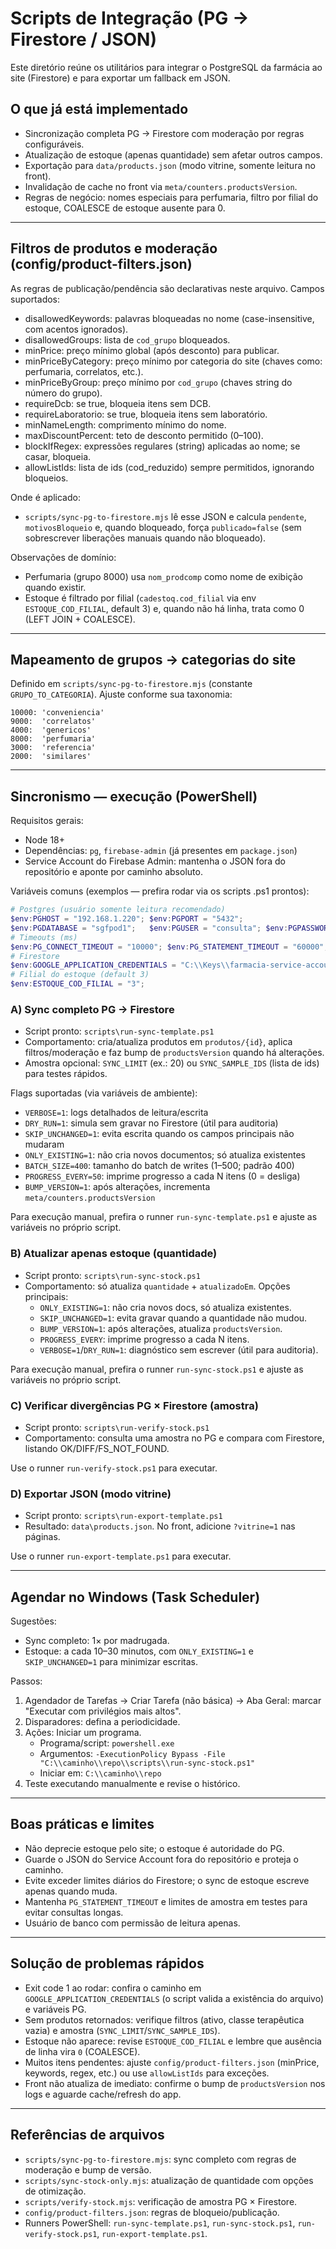 # Scripts de Integração (PG → Firestore / JSON)

Este diretório reúne os utilitários para integrar o PostgreSQL da farmácia ao site (Firestore) e para exportar um fallback em JSON.

## O que já está implementado
- Sincronização completa PG → Firestore com moderação por regras configuráveis.
- Atualização de estoque (apenas quantidade) sem afetar outros campos.
- Exportação para `data/products.json` (modo vitrine, somente leitura no front).
- Invalidação de cache no front via `meta/counters.productsVersion`.
- Regras de negócio: nomes especiais para perfumaria, filtro por filial do estoque, COALESCE de estoque ausente para 0.

---

## Filtros de produtos e moderação (config/product-filters.json)
As regras de publicação/pendência são declarativas neste arquivo. Campos suportados:
- disallowedKeywords: palavras bloqueadas no nome (case-insensitive, com acentos ignorados).
- disallowedGroups: lista de `cod_grupo` bloqueados.
- minPrice: preço mínimo global (após desconto) para publicar.
- minPriceByCategory: preço mínimo por categoria do site (chaves como: perfumaria, correlatos, etc.).
- minPriceByGroup: preço mínimo por `cod_grupo` (chaves string do número do grupo).
- requireDcb: se true, bloqueia itens sem DCB.
- requireLaboratorio: se true, bloqueia itens sem laboratório.
- minNameLength: comprimento mínimo do nome.
- maxDiscountPercent: teto de desconto permitido (0–100).
- blockIfRegex: expressões regulares (string) aplicadas ao nome; se casar, bloqueia.
- allowListIds: lista de ids (cod_reduzido) sempre permitidos, ignorando bloqueios.

Onde é aplicado:
- `scripts/sync-pg-to-firestore.mjs` lê esse JSON e calcula `pendente`, `motivosBloqueio` e, quando bloqueado, força `publicado=false` (sem sobrescrever liberações manuais quando não bloqueado).

Observações de domínio:
- Perfumaria (grupo 8000) usa `nom_prodcomp` como nome de exibição quando existir.
- Estoque é filtrado por filial (`cadestoq.cod_filial` via env `ESTOQUE_COD_FILIAL`, default 3) e, quando não há linha, trata como 0 (LEFT JOIN + COALESCE).

---

## Mapeamento de grupos → categorias do site
Definido em `scripts/sync-pg-to-firestore.mjs` (constante `GRUPO_TO_CATEGORIA`). Ajuste conforme sua taxonomia:

```
10000: 'conveniencia'
9000:  'correlatos'
4000:  'genericos'
8000:  'perfumaria'
3000:  'referencia'
2000:  'similares'
```

---

## Sincronismo — execução (PowerShell)
Requisitos gerais:
- Node 18+
- Dependências: `pg`, `firebase-admin` (já presentes em `package.json`)
- Service Account do Firebase Admin: mantenha o JSON fora do repositório e aponte por caminho absoluto.

Variáveis comuns (exemplos — prefira rodar via os scripts .ps1 prontos):

```powershell
# Postgres (usuário somente leitura recomendado)
$env:PGHOST = "192.168.1.220"; $env:PGPORT = "5432";
$env:PGDATABASE = "sgfpod1";   $env:PGUSER = "consulta"; $env:PGPASSWORD = "***";
# Timeouts (ms)
$env:PG_CONNECT_TIMEOUT = "10000"; $env:PG_STATEMENT_TIMEOUT = "60000";
# Firestore
$env:GOOGLE_APPLICATION_CREDENTIALS = "C:\\Keys\\farmacia-service-account.json";
# Filial do estoque (default 3)
$env:ESTOQUE_COD_FILIAL = "3";
```

### A) Sync completo PG → Firestore
- Script pronto: `scripts\run-sync-template.ps1`
- Comportamento: cria/atualiza produtos em `produtos/{id}`, aplica filtros/moderação e faz bump de `productsVersion` quando há alterações.
- Amostra opcional: `SYNC_LIMIT` (ex.: 20) ou `SYNC_SAMPLE_IDS` (lista de ids) para testes rápidos.

Flags suportadas (via variáveis de ambiente):
- `VERBOSE=1`: logs detalhados de leitura/escrita
- `DRY_RUN=1`: simula sem gravar no Firestore (útil para auditoria)
- `SKIP_UNCHANGED=1`: evita escrita quando os campos principais não mudaram
- `ONLY_EXISTING=1`: não cria novos documentos; só atualiza existentes
- `BATCH_SIZE=400`: tamanho do batch de writes (1–500; padrão 400)
- `PROGRESS_EVERY=50`: imprime progresso a cada N itens (0 = desliga)
- `BUMP_VERSION=1`: após alterações, incrementa `meta/counters.productsVersion`

Para execução manual, prefira o runner `run-sync-template.ps1` e ajuste as variáveis no próprio script.

### B) Atualizar apenas estoque (quantidade)
- Script pronto: `scripts\run-sync-stock.ps1`
- Comportamento: só atualiza `quantidade` + `atualizadoEm`. Opções principais:
  - `ONLY_EXISTING=1`: não cria novos docs, só atualiza existentes.
  - `SKIP_UNCHANGED=1`: evita gravar quando a quantidade não mudou.
  - `BUMP_VERSION=1`: após alterações, atualiza `productsVersion`.
  - `PROGRESS_EVERY`: imprime progresso a cada N itens.
  - `VERBOSE=1`/`DRY_RUN=1`: diagnóstico sem escrever (útil para auditoria).

Para execução manual, prefira o runner `run-sync-stock.ps1` e ajuste as variáveis no próprio script.

### C) Verificar divergências PG × Firestore (amostra)
- Script pronto: `scripts\run-verify-stock.ps1`
- Comportamento: consulta uma amostra no PG e compara com Firestore, listando OK/DIFF/FS_NOT_FOUND.

Use o runner `run-verify-stock.ps1` para executar.

### D) Exportar JSON (modo vitrine)
- Script pronto: `scripts\run-export-template.ps1`
- Resultado: `data\products.json`. No front, adicione `?vitrine=1` nas páginas.

Use o runner `run-export-template.ps1` para executar.

---

## Agendar no Windows (Task Scheduler)
Sugestões:
- Sync completo: 1× por madrugada.
- Estoque: a cada 10–30 minutos, com `ONLY_EXISTING=1` e `SKIP_UNCHANGED=1` para minimizar escritas.

Passos:
1) Agendador de Tarefas → Criar Tarefa (não básica) → Aba Geral: marcar "Executar com privilégios mais altos".
2) Disparadores: defina a periodicidade.
3) Ações: Iniciar um programa.
   - Programa/script: `powershell.exe`
   - Argumentos: `-ExecutionPolicy Bypass -File "C:\\caminho\\repo\\scripts\\run-sync-stock.ps1"`
   - Iniciar em: `C:\\caminho\\repo`
4) Teste executando manualmente e revise o histórico.

---

## Boas práticas e limites
- Não deprecie estoque pelo site; o estoque é autoridade do PG.
- Guarde o JSON do Service Account fora do repositório e proteja o caminho.
- Evite exceder limites diários do Firestore; o sync de estoque escreve apenas quando muda.
- Mantenha `PG_STATEMENT_TIMEOUT` e limites de amostra em testes para evitar consultas longas.
- Usuário de banco com permissão de leitura apenas.

---

## Solução de problemas rápidos
- Exit code 1 ao rodar: confira o caminho em `GOOGLE_APPLICATION_CREDENTIALS` (o script valida a existência do arquivo) e variáveis PG.
- Sem produtos retornados: verifique filtros (ativo, classe terapêutica vazia) e amostra (`SYNC_LIMIT`/`SYNC_SAMPLE_IDS`).
- Estoque não aparece: revise `ESTOQUE_COD_FILIAL` e lembre que ausência de linha vira `0` (COALESCE).
- Muitos itens pendentes: ajuste `config/product-filters.json` (minPrice, keywords, regex, etc.) ou use `allowListIds` para exceções.
- Front não atualiza de imediato: confirme o bump de `productsVersion` nos logs e aguarde cache/refresh do app.

---

## Referências de arquivos
- `scripts/sync-pg-to-firestore.mjs`: sync completo com regras de moderação e bump de versão.
- `scripts/sync-stock-only.mjs`: atualização de quantidade com opções de otimização.
- `scripts/verify-stock.mjs`: verificação de amostra PG × Firestore.
- `config/product-filters.json`: regras de bloqueio/publicação.
- Runners PowerShell: `run-sync-template.ps1`, `run-sync-stock.ps1`, `run-verify-stock.ps1`, `run-export-template.ps1`.
